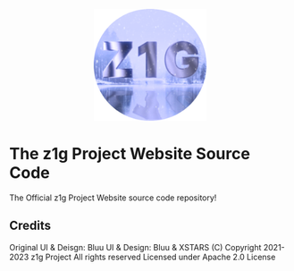 <p align="center"><img src="static/assets/img/logo.png" height="200">
</p>

# The z1g Project Website Source Code
The Official z1g Project Website source code repository!

## Credits
Original UI & Deisgn: Bluu
UI & Design: Bluu & XSTARS
(C) Copyright 2021-2023 z1g Project All rights reserved
Licensed under Apache 2.0 License